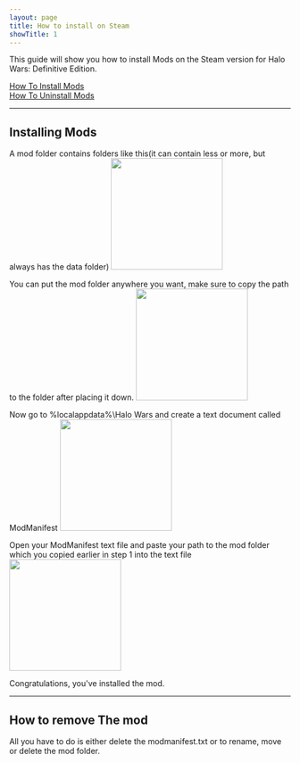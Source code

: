 ```yaml
---
layout: page
title: How to install on Steam
showTitle: 1
---
```


This guide will show you how to install Mods on the Steam version for Halo Wars: Definitive Edition.

[How To Install Mods](#HowToInstall)<br>
[How To Uninstall Mods](#HowToUninstall)<br>

***
<a name="HowToInstall"></a>
## Installing Mods

A mod folder contains folders like this(it can contain less or more, but always has the data folder)
<img width="200" height="auto" src="https://github.com/HaloWarsModding/HaloWarsModding.github.io/blob/master/assets/images/howtoinstall_0.png?raw=true">

You can put the mod folder anywhere you want, make sure to copy the path to the folder after placing it down.
<img width="200" height="auto" src="https://github.com/HaloWarsModding/HaloWarsModding.github.io/blob/master/assets/images/howtoinstall_steam1.png?raw=true">

Now go to %localappdata%\Halo Wars and create a text document called ModManifest 
<img width="200" height="auto" src="https://github.com/HaloWarsModding/HaloWarsModding.github.io/blob/master/assets/images/howtoinstall_steam2.png?raw=true">

Open your ModManifest text file and paste your path to the mod folder which you copied earlier in step 1 into the text file
<img width="200" height="auto" src="https://github.com/HaloWarsModding/HaloWarsModding.github.io/blob/master/assets/images/howtoinstall_steam3.png?raw=true">

Congratulations, you've installed the mod.


***
<a name="HowToUninstall"></a>
## How to remove The mod

All you have to do is either delete the modmanifest.txt or to rename, move or delete the mod folder.